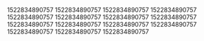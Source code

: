 1522834890757
1522834890757
1522834890757
1522834890757
1522834890757
1522834890757
1522834890757
1522834890757
1522834890757
1522834890757
1522834890757
1522834890757
1522834890757
1522834890757
1522834890757